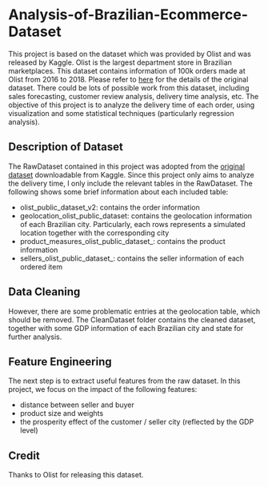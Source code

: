 # Analysis-of-Brazilian-Ecommerce-Dataset
This project is based on the dataset which was provided by Olist and was released by Kaggle. Olist is the largest department store in Brazilian marketplaces. This dataset contains information of 100k orders made at Olist from 2016 to 2018. Please refer to [here](https://www.kaggle.com/olistbr/brazilian-ecommerce) for the details of the original dataset. There could be lots of possible work from this dataset, including sales forecasting, customer review analysis, delivery time analysis, etc. The objective of this project is to analyze the delivery time of each order, using visualization and some statistical techniques (particularly regression analysis).

## Description of Dataset
The RawDataset contained in this project was adopted from the [original dataset](https://www.kaggle.com/olistbr/brazilian-ecommerce) downloadable from Kaggle. Since this project only aims to analyze the delivery time, I only include the relevant tables in the RawDataset. The following shows some brief information about each included table:
* olist_public_dataset_v2: contains the order information
* geolocation_olist_public_dataset: contains the geolocation information of each Brazilian city. Particularly, each rows represents a simulated location together with the corresponding city
* product_measures_olist_public_dataset_: contains the product information
* sellers_olist_public_dataset_: contains the seller information of each ordered item

## Data Cleaning
However, there are some problematic entries at the geolocation table, which should be removed. The CleanDataset folder contains the cleaned dataset, together with some GDP information of each Brazilian city and state for further analysis.

## Feature Engineering
The next step is to extract useful features from the raw dataset. In this project, we focus on the impact of the following features:
* distance between seller and buyer
* product size and weights
* the prosperity effect of the customer / seller city (reflected by the GDP level)

## Credit
Thanks to Olist for releasing this dataset.



